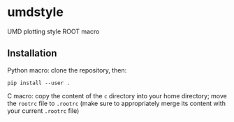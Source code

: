 # umdstyle
UMD plotting style ROOT macro

## Installation
Python macro: clone the repository, then:
```
pip install --user . 
```
C macro: copy the content of the `c` directory into your home directory; move the `rootrc` file to `.rootrc` (make sure to appropriately merge its content with your current `.rootrc` file)
